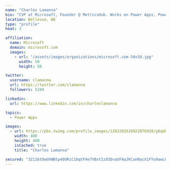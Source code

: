 ```yaml
---
name: "Charles Lamanna"
bio: "CVP at Microsoft, Founder @ MetricsHub. Works on Power Apps, Power Automate, Power Virtual Agent, Common Data Service and Dynamics 365."
location: Bellevue, WA
type: "profile"
heat: 3

affiliation:
  name: Microsoft
  domain: microsoft.com
  images:
    - url: "/assets/images/organizations/microsoft.com-50x50.jpg"
      width: 50
      height: 50

twitter:
  username: clamanna
  url: https://twitter.com/clamanna
  followers: 5104

linkedin:
  url: https://www.linkedin.com/in/charleslamanna

topics:
  - Power Apps

images:
  - url: https://pbs.twimg.com/profile_images/1263202626922876928/g6qGbHZ-_400x400.jpg
    width: 400
    height: 400
    isCached: true
    title: "Charles Lamanna"

secured: "3Z116tOwUXWBtp40ORiC1bqtF4e7VBxtIzd3DvaUFAaJKCanNacX1FYu9awLOeNi2jmzXgW7YErjEKIF4ahprMzVo++dYUtNAMvpIG70iZNH3GMI5nlrXg8XIaNEdBd9UmqQyi8InSOUoKxqnxOI9haup9bJKI8SIwuBrrlYjl2ZG4Bjh3mIrDdvli2qTwLwhzjNlcaksVE9QQlRPyBrRQAsMgCotvTGWuI8xULBqkA7dfFEeC7myz6eLZRcO+9wwHO3znQzLc8LUDXbbcGXfluSqfIdJSKdM/0Gucjmgiz9WU+A8kKy8upKOZGJs9DO5ttZf1WiHvhkwsbm836cO2VjG7P7HNl9AN2vc0ruYd3hyAKGXx5LhmsrxgSlnqP/171v2JUL5MHewyWCrnnqOSXsBwyNSk1rq+3WMaCXwiY=;MxlxSoEpkcRcTAb2xpvjCw=="
---
```


